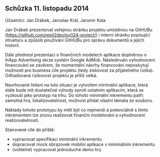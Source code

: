 Schůzka 11. listopadu 2014
--------------------------

Účastníci: Jan Drábek, Jaroslav Král, Jaromír Kala

Jan Drábek prezentoval veřejnou stránku projektu umístěnou na GitHUBu (https://github.com/repli2dev/pv024-project/) i interní stránku popisující strukturu a způsob používání GitHUBu pro správu dokumentů a jejich historii.

Dále přednesl prezentaci o finančních modelech aplikace doplněnou o InApp Advertising skrze systém Google AdMob. Následovalo vyhodnocení financování se závěrem, že momentální návrhy financování neposkytují možnosti pro business cíle projektu (tedy ziskovost za přijatelného rizika). Odhadovaná rizikovost projektu je příliš velká.

Navrhované řešení na tuto situaci je vytvoření minimální aplikace, která stále bude mít dostatečné výhody oproti ostatním aplikacím, která se vyzkouší jako prototyp na trhu. Do tohoto minimální inkrementu patří: samotná hra, lokalizovatelnost, možnost přidat vlastní témata ze souboru.

Náklady tohoto prototypu by měli být co nejmenší a potenciálně s tímto inkrementem lze znovu realizovat finanční modelování a vyhodnocení realizovatelnosti.

Stanovené cíle do příště:
- vypracovat specifikaci minimální inkrementu
- dopracovat mock obrazovek mobilní aplikace v minimálním inkrementu
- (volitelné) vypracovat jednoduché demo hry
